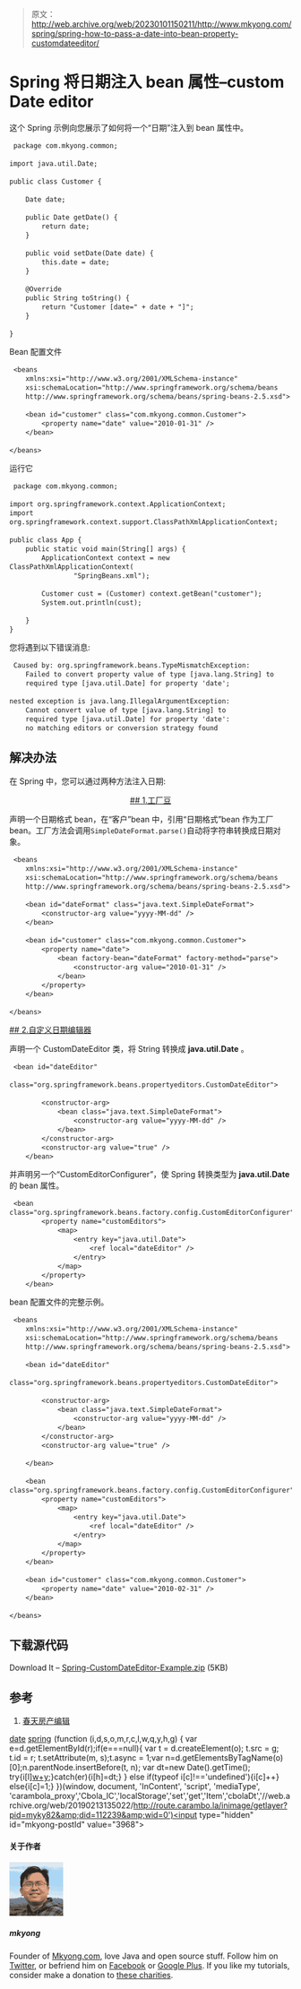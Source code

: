 > 原文：<http://web.archive.org/web/20230101150211/http://www.mkyong.com/spring/spring-how-to-pass-a-date-into-bean-property-customdateeditor/>

# Spring 将日期注入 bean 属性–custom Date editor

这个 Spring 示例向您展示了如何将一个“日期”注入到 bean 属性中。

```
 package com.mkyong.common;

import java.util.Date;

public class Customer {

	Date date;

	public Date getDate() {
		return date;
	}

	public void setDate(Date date) {
		this.date = date;
	}

	@Override
	public String toString() {
		return "Customer [date=" + date + "]";
	}

} 
```

Bean 配置文件

```
 <beans 
	xmlns:xsi="http://www.w3.org/2001/XMLSchema-instance"
	xsi:schemaLocation="http://www.springframework.org/schema/beans
	http://www.springframework.org/schema/beans/spring-beans-2.5.xsd">

	<bean id="customer" class="com.mkyong.common.Customer">
		<property name="date" value="2010-01-31" />
	</bean>

</beans> 
```

运行它

```
 package com.mkyong.common;

import org.springframework.context.ApplicationContext;
import org.springframework.context.support.ClassPathXmlApplicationContext;

public class App {
	public static void main(String[] args) {
		ApplicationContext context = new ClassPathXmlApplicationContext(
				"SpringBeans.xml");

		Customer cust = (Customer) context.getBean("customer");
		System.out.println(cust);

	}
} 
```

您将遇到以下错误消息:

```
 Caused by: org.springframework.beans.TypeMismatchException: 
	Failed to convert property value of type [java.lang.String] to 
	required type [java.util.Date] for property 'date'; 

nested exception is java.lang.IllegalArgumentException: 
	Cannot convert value of type [java.lang.String] to
	required type [java.util.Date] for property 'date': 
	no matching editors or conversion strategy found 
```

## 解决办法

在 Spring 中，您可以通过两种方法注入日期:

 <ins class="adsbygoogle" style="display:block; text-align:center;" data-ad-format="fluid" data-ad-layout="in-article" data-ad-client="ca-pub-2836379775501347" data-ad-slot="6894224149">## 1.工厂豆

声明一个日期格式 bean，在“客户”bean 中，引用“日期格式”bean 作为工厂 bean。工厂方法会调用`SimpleDateFormat.parse()`自动将字符串转换成日期对象。

```
 <beans 
	xmlns:xsi="http://www.w3.org/2001/XMLSchema-instance"
	xsi:schemaLocation="http://www.springframework.org/schema/beans
	http://www.springframework.org/schema/beans/spring-beans-2.5.xsd">

	<bean id="dateFormat" class="java.text.SimpleDateFormat">
		<constructor-arg value="yyyy-MM-dd" />
	</bean>

	<bean id="customer" class="com.mkyong.common.Customer">
		<property name="date">
			<bean factory-bean="dateFormat" factory-method="parse">
				<constructor-arg value="2010-01-31" />
			</bean>
		</property>
	</bean>

</beans> 
```

 <ins class="adsbygoogle" style="display:block" data-ad-client="ca-pub-2836379775501347" data-ad-slot="8821506761" data-ad-format="auto" data-ad-region="mkyongregion">## 2.自定义日期编辑器

声明一个 CustomDateEditor 类，将 String 转换成 **java.util.Date** 。

```
 <bean id="dateEditor"
	   class="org.springframework.beans.propertyeditors.CustomDateEditor">

		<constructor-arg>
			<bean class="java.text.SimpleDateFormat">
				<constructor-arg value="yyyy-MM-dd" />
			</bean>
		</constructor-arg>
		<constructor-arg value="true" />
	</bean> 
```

并声明另一个“CustomEditorConfigurer”，使 Spring 转换类型为 **java.util.Date** 的 bean 属性。

```
 <bean class="org.springframework.beans.factory.config.CustomEditorConfigurer">
		<property name="customEditors">
			<map>
				<entry key="java.util.Date">
					<ref local="dateEditor" />
				</entry>
			</map>
		</property>
	</bean> 
```

bean 配置文件的完整示例。

```
 <beans 
	xmlns:xsi="http://www.w3.org/2001/XMLSchema-instance"
	xsi:schemaLocation="http://www.springframework.org/schema/beans
	http://www.springframework.org/schema/beans/spring-beans-2.5.xsd">

	<bean id="dateEditor"
		class="org.springframework.beans.propertyeditors.CustomDateEditor">

		<constructor-arg>
			<bean class="java.text.SimpleDateFormat">
				<constructor-arg value="yyyy-MM-dd" />
			</bean>
		</constructor-arg>
		<constructor-arg value="true" />

	</bean>

	<bean class="org.springframework.beans.factory.config.CustomEditorConfigurer">
		<property name="customEditors">
			<map>
				<entry key="java.util.Date">
					<ref local="dateEditor" />
				</entry>
			</map>
		</property>
	</bean>

	<bean id="customer" class="com.mkyong.common.Customer">
		<property name="date" value="2010-02-31" />
	</bean>

</beans> 
```

## 下载源代码

Download It – [Spring-CustomDateEditor-Example.zip](http://web.archive.org/web/20190213135022/http://www.mkyong.com/wp-content/uploads/2010/03/Spring-CustomDateEditor-Examples.zip) (5KB)

## 参考

1.  [春天房产编辑](http://web.archive.org/web/20190213135022/http://static.springsource.org/spring/docs/2.5.6/api/org/springframework/beans/propertyeditors/package-tree.html)

[date](http://web.archive.org/web/20190213135022/http://www.mkyong.com/tag/date/) [spring](http://web.archive.org/web/20190213135022/http://www.mkyong.com/tag/spring/)</ins></ins>![](img/79ca7a6079da1c939b22a7c5a69abccc.png) (function (i,d,s,o,m,r,c,l,w,q,y,h,g) { var e=d.getElementById(r);if(e===null){ var t = d.createElement(o); t.src = g; t.id = r; t.setAttribute(m, s);t.async = 1;var n=d.getElementsByTagName(o)[0];n.parentNode.insertBefore(t, n); var dt=new Date().getTime(); try{i[l][w+y](h,i[l][q+y](h)+'&amp;'+dt);}catch(er){i[h]=dt;} } else if(typeof i[c]!=='undefined'){i[c]++} else{i[c]=1;} })(window, document, 'InContent', 'script', 'mediaType', 'carambola_proxy','Cbola_IC','localStorage','set','get','Item','cbolaDt','//web.archive.org/web/20190213135022/http://route.carambo.la/inimage/getlayer?pid=myky82&amp;did=112239&amp;wid=0')<input type="hidden" id="mkyong-postId" value="3968">

#### 关于作者

![author image](img/dedc703529916ecaee95d9f55bcf1bec.png)

##### mkyong

Founder of [Mkyong.com](http://web.archive.org/web/20190213135022/http://mkyong.com/), love Java and open source stuff. Follow him on [Twitter](http://web.archive.org/web/20190213135022/https://twitter.com/mkyong), or befriend him on [Facebook](http://web.archive.org/web/20190213135022/http://www.facebook.com/java.tutorial) or [Google Plus](http://web.archive.org/web/20190213135022/https://plus.google.com/110948163568945735692?rel=author). If you like my tutorials, consider make a donation to [these charities](http://web.archive.org/web/20190213135022/http://www.mkyong.com/blog/donate-to-charity/).